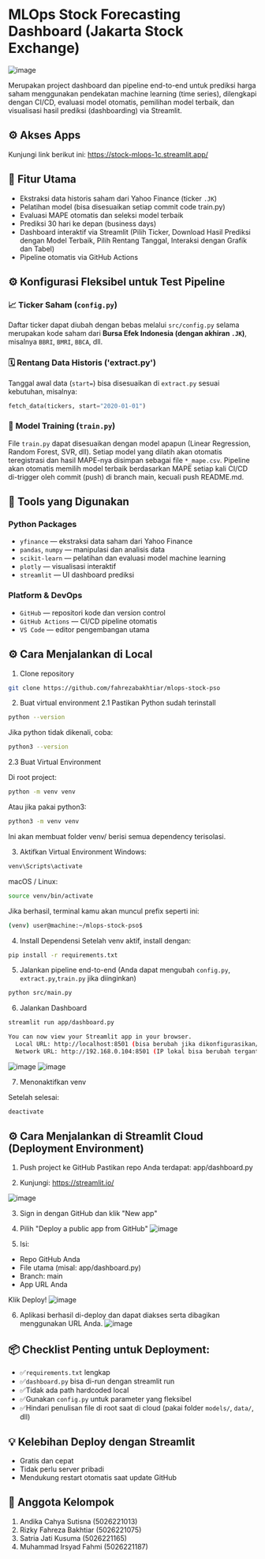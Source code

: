 # MLOps Stock Forecasting Dashboard (Jakarta Stock Exchange)
  ![image](https://github.com/user-attachments/assets/42af9ce1-45c5-466a-90d8-cb4b55d2680e)

Merupakan project dashboard dan pipeline end-to-end untuk prediksi harga saham menggunakan pendekatan machine learning (time series), dilengkapi dengan CI/CD, evaluasi model otomatis, pemilihan model terbaik, dan visualisasi hasil prediksi (dashboarding) via Streamlit.

## ⚙️ Akses Apps
Kunjungi link berikut ini: https://stock-mlops-1c.streamlit.app/

## 🚀 Fitur Utama
- Ekstraksi data historis saham dari Yahoo Finance (ticker `.JK`)
- Pelatihan model (bisa disesuaikan setiap commit code train.py)
- Evaluasi MAPE otomatis dan seleksi model terbaik
- Prediksi 30 hari ke depan (business days)
- Dashboard interaktif via Streamlit (Pilih Ticker, Download Hasil Prediksi dengan Model Terbaik, Pilih Rentang Tanggal, Interaksi dengan Grafik dan Tabel)
- Pipeline otomatis via GitHub Actions

## ⚙️ Konfigurasi Fleksibel untuk Test Pipeline
### 📈 Ticker Saham (`config.py`)
Daftar ticker dapat diubah dengan bebas melalui `src/config.py` selama merupakan kode saham dari **Bursa Efek Indonesia (dengan akhiran `.JK`)**, misalnya `BBRI`, `BMRI`, `BBCA`, dll.

### 🗓️ Rentang Data Historis ('extract.py')
Tanggal awal data (`start=`) bisa disesuaikan di `extract.py` sesuai kebutuhan, misalnya:
```python
fetch_data(tickers, start="2020-01-01")
```
### 🔄 Model Training (`train.py`)
File `train.py` dapat disesuaikan dengan model apapun (Linear Regression, Random Forest, SVR, dll). Setiap model yang dilatih akan otomatis teregistrasi dan hasil MAPE-nya disimpan sebagai file `*_mape.csv`. Pipeline akan otomatis memilih model terbaik berdasarkan MAPE setiap kali CI/CD di-trigger oleh commit (push) di branch main, kecuali push README.md.

## 🧰 Tools yang Digunakan
### Python Packages
- `yfinance` — ekstraksi data saham dari Yahoo Finance  
- `pandas`, `numpy` — manipulasi dan analisis data  
- `scikit-learn` — pelatihan dan evaluasi model machine learning  
- `plotly` — visualisasi interaktif  
- `streamlit` — UI dashboard prediksi

### Platform & DevOps
- `GitHub` — repositori kode dan version control  
- `GitHub Actions` — CI/CD pipeline otomatis  
- `VS Code` — editor pengembangan utama  

## ⚙️ Cara Menjalankan di Local
1. Clone repository

```bash 
git clone https://github.com/fahrezabakhtiar/mlops-stock-pso
```

2. Buat virtual environment 
2.1 Pastikan Python sudah terinstall
   
```bash 
python --version
```

Jika python tidak dikenali, coba:

```bash 
python3 --version
```

2.3 Buat Virtual Environment

Di root project:

```bash 
python -m venv venv
```

Atau jika pakai python3:

```bash 
python3 -m venv venv
```

Ini akan membuat folder venv/ berisi semua dependency terisolasi.

3. Aktifkan Virtual Environment
Windows:

```bash 
venv\Scripts\activate
```

macOS / Linux:

```bash 
source venv/bin/activate
```

Jika berhasil, terminal kamu akan muncul prefix seperti ini:

```bash 
(venv) user@machine:~/mlops-stock-pso$
```

4. Install Dependensi
Setelah venv aktif, install dengan:

```bash 
pip install -r requirements.txt
```

5. Jalankan pipeline end-to-end (Anda dapat mengubah `config.py`, `extract.py`,`train.py` jika diinginkan)
   
```bash 
python src/main.py
```

6. Jalankan Dashboard
   
```bash 
streamlit run app/dashboard.py

You can now view your Streamlit app in your browser.
  Local URL: http://localhost:8501 (bisa berubah jika dikonfigurasikan/ ada conflict port)
  Network URL: http://192.168.0.104:8501 (IP lokal bisa berubah tergantung koneksi dan DHCP)
```

  ![image](https://github.com/user-attachments/assets/b415423e-6f44-4c82-99ec-87a6ee9a1a57)
  ![image](https://github.com/user-attachments/assets/7cd944ea-f858-48e2-b010-7af3c11c6bd0)

7. Menonaktifkan venv

Setelah selesai:
```bash 
deactivate
```

## ⚙️ Cara Menjalankan di Streamlit Cloud (Deployment Environment)

1. Push project ke GitHub
Pastikan repo Anda terdapat: app/dashboard.py

2. Kunjungi: https://streamlit.io/

  ![image](https://github.com/user-attachments/assets/f41aefa7-b812-4cb0-8650-d7ca28c3e626)

3. Sign in dengan GitHub dan klik "New app"

4. Pilih "Deploy a public app from GitHub"
  ![image](https://github.com/user-attachments/assets/a963c2f1-2011-4f36-b8dc-2c5d9a9b4278)

5. Isi:
* Repo GitHub Anda
* File utama (misal: app/dashboard.py)
* Branch: main
* App URL Anda

Klik Deploy!
  ![image](https://github.com/user-attachments/assets/c3606bbb-3d20-4b24-b2ff-d5f9e0315977)

6. Aplikasi berhasil di-deploy dan dapat diakses serta dibagikan menggunakan URL Anda.
   ![image](https://github.com/user-attachments/assets/16edc54a-d1da-4e2e-90b1-119482d108f4)

## 📦 Checklist Penting untuk Deployment:
 * ✅`requirements.txt` lengkap
 * ✅`dashboard.py` bisa di-run dengan streamlit run
 * ✅Tidak ada path hardcoded local
 * ✅Gunakan `config.py` untuk parameter yang fleksibel
 * ✅Hindari penulisan file di root saat di cloud (pakai folder `models/`, `data/`, dll)

## 💡 Kelebihan Deploy dengan Streamlit
* Gratis dan cepat
* Tidak perlu server pribadi
* Mendukung restart otomatis saat update GitHub

## 🏫 Anggota Kelompok
1. Andika Cahya Sutisna (5026221013)
2. Rizky Fahreza Bakhtiar (5026221075)
3. Satria Jati Kusuma (5026221165)
4. Muhammad Irsyad Fahmi (5026221187)
